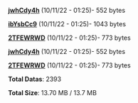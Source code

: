 [**jwhCdy4h**](/data/jwhCdy4h.txt) (10/11/22 - 01:25)- 552 bytes

[**ibYsbCc9**](/data/ibYsbCc9.txt) (10/11/22 - 01:25)- 1043 bytes

[**2TFEWRWD**](/data/2TFEWRWD.txt) (10/11/22 - 01:25)- 773 bytes

[**jwhCdy4h**](/data/jwhCdy4h.txt) (10/11/22 - 01:25)- 552 bytes

[**2TFEWRWD**](/data/2TFEWRWD.txt) (10/11/22 - 01:25)- 773 bytes

**Total Datas**: 2393

**Total Size**: 13.70 MB / 13.7 MB